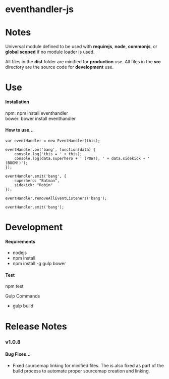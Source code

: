 eventhandler-js
===============

<h1>Notes</h1>

Universal module defined to be used with <b>requirejs</b>, <b>node</b>, <b>commonjs</b>, or <b>global scoped</b> if no module loader is used.

All files in the <b>dist</b> folder are minified for <b>production</b> use.
All files in the <b>src</b> directory are the source code for <b>development</b> use.

<h1>Use</h1>

<h4>Installation</h4>

npm: npm install eventhandler<br />
bower: bower install eventhandler

<h4>How to use...</h4>

    var eventHandler = new EventHandler(this);

    eventHandler.on('bang', function(data) {
        console.log('this = ' + this);
        console.log(data.superhero + ' (POW!), ' + data.sidekick + ' (BOOM!)');
    });

    eventHandler.emit('bang', {
        superhero: "Batman",
        sidekick: "Robin"
    });

    eventHandler.removeAllEventListeners('bang');

    eventHandler.emit('bang');

<h1>Development</h1>

<h4>Requirements</h4>

- nodejs
- npm install
- npm install -g gulp bower

<h4>Test</h4>

npm test

Gulp Commands

- gulp build

<h1>Release Notes</h1>

<h3>v1.0.8</h3>

<h4>Bug Fixes...</h4>

- Fixed sourcemap linking for minified files. The is also fixed as part of the build process to automate proper sourcemap creation and linking.